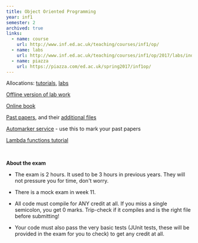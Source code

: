 ```yaml
---
title: Object Oriented Programming
year: inf1
semester: 2
archived: true
links:
  - name: course
    url: http://www.inf.ed.ac.uk/teaching/courses/inf1/op/
  - name: labs
    url: http://www.inf.ed.ac.uk/teaching/courses/inf1/op/2017/labs/index.html
  - name: piazza
    url: https://piazza.com/ed.ac.uk/spring2017/inf1op/
---
```

Allocations: [tutorials], [labs]

[Offline version of lab work](/static/year1/2016_labs_offline.zip)

[Online book]

[Past papers](https://www.inf.ed.ac.uk/teaching/exam_papers/), and their [additional files](http://www.inf.ed.ac.uk/teaching/courses/inf1/op/oldprog.html)

[Automarker service](http://homepages.inf.ed.ac.uk/thospeda/Inf1OP/) - use this to mark your past papers

[Lambda functions tutorial](/resources/inf1-op/lambda.html)

<br>

**About the exam**

* The exam is 2 hours. It used to be 3 hours in previous years. They will not pressure you for time, don't worry.
* There is a mock exam in week 11.
* All code must compile for ANY credit at all. If you miss a single semicolon, you get 0 marks. Trip-check if it compiles and is the right file before submitting!
* Your code must also pass the very basic tests (JUnit tests, these will be provided in the exam for you to check) to get any credit at all.


   [tutorials]: https://portal.theon.inf.ed.ac.uk/reports/upt/open/TP072_Tutorial_Groups/inf1-op.shtml
   [labs]: https://portal.theon.inf.ed.ac.uk/reports/upt/open/TP082_Laboratory_Groups/inf1-op.shtml
   [two tutorials]: http://www.inf.ed.ac.uk/teaching/courses/inf1/op/tutorial-list.html
   [Online book]: https://docs.oracle.com/javase/tutorial/

<!-- 
-   <span id="junit">**Setting up JUnit on DICE machines, on Eclipse**</span>
    1. Right click your project folder in the sidebar, and press Properties.
    1. On this new screen, select "Java build path" on the left, and then press "Libraries" at the top.
    1. Click "Add library.." on the right hand side.
    1. Select "JUnit", press "Next", and then choose JUnit 4, and press finish.
    1. Press finish on the screen again.
    1. Now when a test file is selected, simply go to Run -> Run as -> JUnit test to run the test.
-   **[Tutorials](http://www.inf.ed.ac.uk/teaching/courses/inf1/op/tutorials.html)** (read this document!)
    - _[Which tutorial should I go to?](http://www.inf.ed.ac.uk/teaching/courses/inf1/op/tutorial-list.html)_
 -   **What's the deal with IntelliJ?**
    - Unfortunately, the exam is optimised for Eclipse. Apparently IntelliJ does dodgy things in the exam, making things scary.
    - It is recommended that you use Eclipse just for this course, and once you're done, move to the blissful IntelliJ.
    - If you insist on using IntelliJ, follow these steps for the first run:
      - Open the command line, and run `idea-ce`. This allows you to start the IDE.
      - On first run, it will ask you to choose some preferences.
      - Eventually, on the last screen or so, it will complain about permission issues, or needing an admin password.
      - At this point, go back to the command line, and press ctrl-c to force the IDE closed.
      - From now on, all future runs of `idea-ce` will work fine without needing to follow these instructions.
    - **Gotchas**: you can't use the "Open project" feature in IntelliJ (because of reasons). To open a project, run the `idea-ce` command with a path to the project file provided to it: `idea-ce path/to/idea/project/file/here`.
-->
